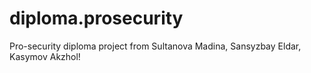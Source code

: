# diploma.prosecurity

Pro-security diploma project from Sultanova Madina, Sansyzbay Eldar, Kasymov Akzhol!
